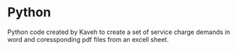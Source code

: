 # Python
Python code created by Kaveh to create a set of service charge demands in word and coressponding pdf files from an excell sheet. 
